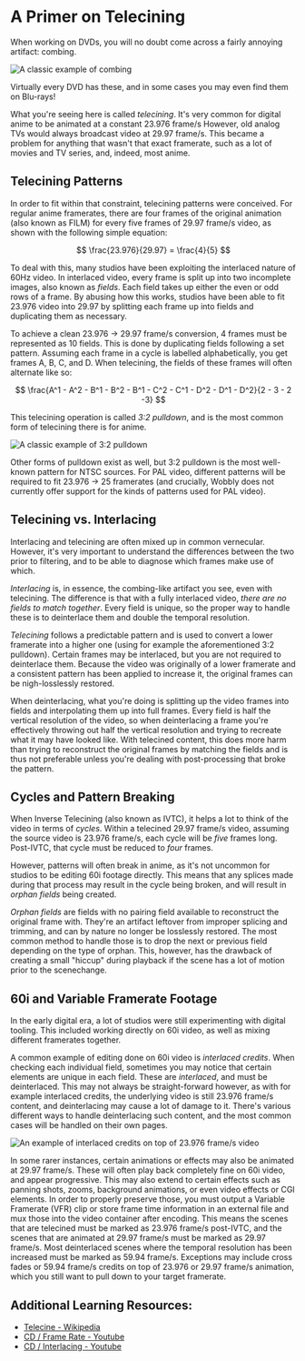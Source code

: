 # A Primer on Telecining

When working on DVDs,
you will no doubt come across a fairly annoying artifact:
combing.

![A classic example of combing](imgs/combed_frame.png)

Virtually every DVD has these,
and in some cases  you may even find them on Blu-rays!

What you're seeing here is called *telecining*.
It's very common for digital anime to be animated at a constant 23.976 frame/s
However, old analog TVs would always broadcast video at 29.97 frame/s.
This became a problem for anything that wasn't that exact framerate,
such as a lot of movies and TV series,
and, indeed, most anime.

## Telecining Patterns

In order to fit within that constraint,
telecining patterns were conceived.
For regular anime framerates,
there are four frames of the original animation (also known as FILM)
for every five frames of 29.97 frame/s video,
as shown with the following simple equation:

$$
\frac{23.976}{29.97} = \frac{4}{5}
$$

To deal with this,
many studios have been exploiting the interlaced nature of 60Hz video.
In interlaced video,
every frame is split up into two incomplete images,
also known as *fields*.
Each field takes up either the even or odd rows of a frame.
By abusing how this works,
studios have been able to fit 23.976 video into 29.97
by splitting each frame up into fields and duplicating them as necessary.

To achieve a clean 23.976 → 29.97 frame/s conversion,
4 frames must be represented as 10 fields.
This is done by duplicating fields following a set pattern.
Assuming each frame in a cycle is labelled alphabetically,
you get frames A, B, C, and D.
When telecining,
the fields of these frames will often alternate like so:

$$
\frac{A^1 - A^2 - B^1 -  B^2 -  B^1 -  C^2 -  C^1 -  D^2 - D^1 - D^2}{2 - 3 - 2 -3}
$$

This telecining operation is called *3:2 pulldown*,
and is the most common form of telecining there is for anime.

![A classic example of 3:2 pulldown](imgs/3_2_pulldown.png)

Other forms of pulldown exist as well,
but 3:2 pulldown is the most well-known pattern for NTSC sources.
For PAL video,
different patterns will be required to fit 23.976 → 25 framerates
(and crucially,
Wobbly does not currently offer support for the kinds of patterns used for PAL video).


## Telecining vs. Interlacing

Interlacing and telecining are often mixed up in common vernecular.
However, it's very important to understand the differences between the two prior to filtering,
and to be able to diagnose which frames make use of which.

*Interlacing* is,
in essence, the combing-like artifact you see,
even with telecining.
The difference is that with a fully interlaced video,
*there are no fields to match together*.
Every field is unique,
so the proper way to handle these is to deinterlace them
and double the temporal resolution.

*Telecining* follows a predictable pattern
and is used to convert a lower framerate into a higher one
(using for example the aforementioned 3:2 pulldown).
Certain frames may be interlaced,
but you are not required to deinterlace them.
Because the video was originally of a lower framerate
and a consistent pattern has been applied to increase it,
the original frames can be nigh-losslessly restored.

When deinterlacing,
what you're doing is splitting up the video frames into fields
and interpolating them up into full frames.
Every field is half the vertical resolution of the video,
so when deinterlacing a frame you're effectively throwing out half the vertical resolution
and trying to recreate what it may have looked like.
With telecined content,
this does more harm than trying to reconstruct the original frames by matching the fields
and is thus not preferable
unless you're dealing with post-processing that broke the pattern.


## Cycles and Pattern Breaking

When Inverse Telecining (also known as IVTC),
it helps a lot to think of the video in terms of *cycles*.
Within a telecined 29.97 frame/s video,
assuming the source video is 23.976 frame/s,
each cycle will be *five* frames long.
Post-IVTC, that cycle must be reduced to *four* frames.

However, patterns will often break in anime,
as it's not uncommon for studios to be editing 60i footage directly.
This means that any splices made during that process may result in the cycle being broken,
and will result in *orphan fields* being created.

*Orphan fields* are fields with no pairing field available to reconstruct the original frame with.
They're an artifact leftover from improper splicing and trimming,
and can by nature no longer be losslessly restored.
The most common method to handle those is to drop the next or previous field
depending on the type of orphan.
This, however, has the drawback of creating a small "hiccup" during playback
if the scene has a lot of motion prior to the scenechange.


## 60i and Variable Framerate Footage

In the early digital era,
a lot of studios were still experimenting with digital tooling.
This included working directly on 60i video,
as well as mixing different framerates together.

A common example of editing done on 60i video is *interlaced credits*.
When checking each individual field,
sometimes you may notice that certain elements are unique in each field.
These are *interlaced*,
and must be deinterlaced.
This may not always be straight-forward however,
as with for example interlaced credits, the underlying video is still 23.976 frame/s content,
and deinterlacing may cause a lot of damage to it.
There's various different ways to handle deinterlacing such content,
and the most common cases will be handled on their own pages.

![An example of interlaced credits on top of 23.976 frame/s video](imgs/interlaced_credits.png)

In some rarer instances,
certain animations or effects may also be animated at 29.97 frame/s.
These will often play back completely fine on 60i video,
and appear progressive.
This may also extend to certain effects such as panning shots,
zooms, background animations,
or even video effects or CGI elements.
In order to properly preserve those,
you must output a Variable Framerate (VFR) clip
or store frame time information in an external file
and mux those into the video container after encoding.
This means the scenes that are telecined must be marked as 23.976 frame/s post-IVTC,
and the scenes that are animated at 29.97 frame/s must be marked as 29.97 frame/s.
Most deinterlaced scenes where the temporal resolution has been increased
must be marked as 59.94 frame/s.
Exceptions may include cross fades
or 59.94 frame/s credits on top of 23.976 or 29.97 frame/s animation,
which you still want to pull down to your target framerate.

## Additional Learning Resources:

* [Telecine - Wikipedia](https://en.wikipedia.org/wiki/Telecine)
* [CD / Frame Rate - Youtube](https://www.youtube.com/watch?v=DyqjTZHRdRs)
* [CD / Interlacing - Youtube](https://www.youtube.com/watch?v=5eu_KjKsnpM)
